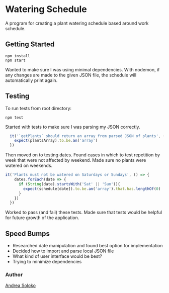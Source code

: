# Watering Schedule
A program for creating a plant watering schedule based around work schedule.


## Getting Started
```
npm install
npm start
```
Wanted to make sure I was using minimal dependencies.
With nodemon, if any changes are made to the given JSON file, the schedule will automatically print again.


## Testing
To run tests from root directory:
```
npm test
```
Started with tests to make sure I was parsing my JSON correctly. 
```javascript
  it('`getPlants` should return an array from parsed JSON of plants', () => {
    expect(plantsArray).to.be.an('array')
  })
```
Then moved on to testing dates. Found cases in which to test repetition by week that were not affected by weekend. Made sure no plants were watered on weekends.
```javascript
it('Plants must not be watered on Saturdays or Sundays', () => {
    dates.forEach(date => {
      if (String(date).startsWith('Sat' || 'Sun')){
        expect(schedule[date]).to.be.an('array').that.has.lengthOf(0)
      }
    })
  })
```
Worked to pass (and fail) these tests. Made sure that tests would be helpful for future growth of the application.

## Speed Bumps 
* Researched date manipulation and found best option for implementation
* Decided how to import and parse local JSON file
* What kind of user interface would be best?
* Trying to minimize dependencies

### Author
[Andrea Soloko](https:/linkedin.com/in/soloko)

